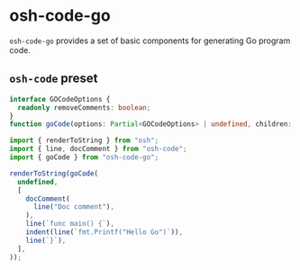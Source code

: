 # osh-code-go

`osh-code-go` provides a set of basic components for generating Go program code.

## `osh-code` preset

```ts
interface GOCodeOptions {
  readonly removeComments: boolean;
}
function goCode(options: Partial<GOCodeOptions> | undefined, children: TChildren): ComponentNode<GOCodeProps>;
```

```ts
import { renderToString } from "osh";
import { line, docComment } from "osh-code";
import { goCode } from "osh-code-go";

renderToString(goCode(
  undefined,
  [
    docComment(
      line("Doc comment"),
    ),
    line(`func main() {`),
    indent(line(`fmt.Printf("Hello Go")`)),
    line(`}`),
  ],
));
```
